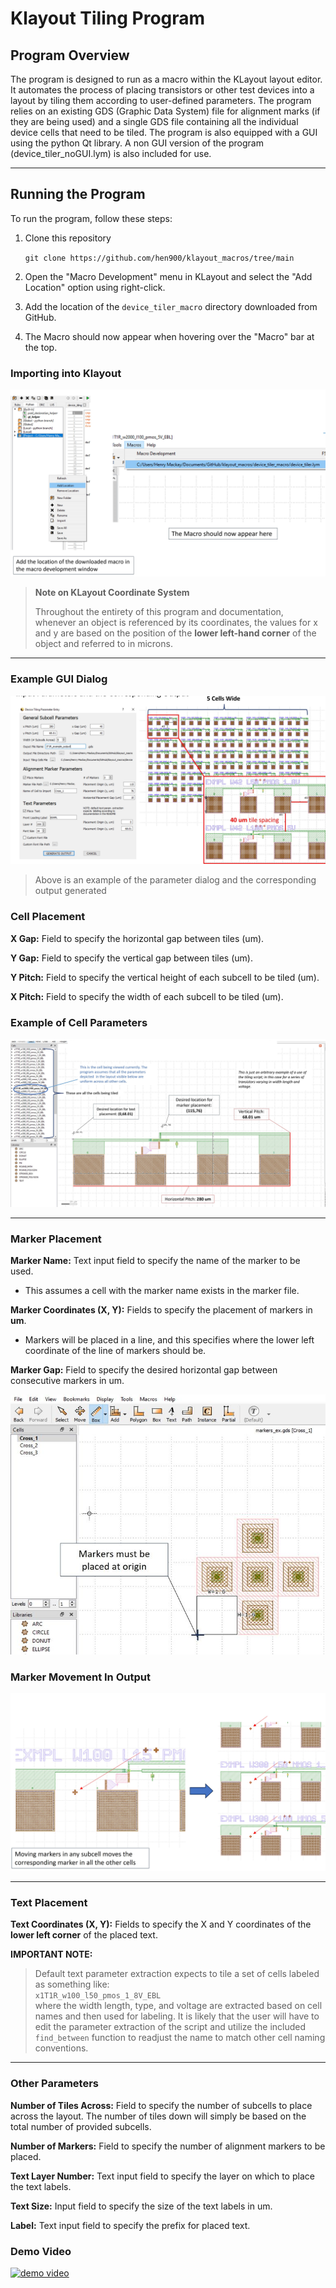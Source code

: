 # Klayout Tiling Program

## Program Overview

The program is designed to run as a macro within the KLayout layout editor. It automates the process of placing transistors or other test devices into a layout by tiling them according to user-defined parameters. The program relies on an existing GDS (Graphic Data System) file for alignment marks (if they are being used) and a single GDS file containing all the individual device cells that need to be tiled. The program is also equipped with a GUI using the python Qt library. A non GUI version of the program (device_tiler_noGUI.lym) is also included for use.

---

## Running the Program
To run the program, follow these steps:

1. Clone this repository <br>

   `git clone https://github.com/hen900/klayout_macros/tree/main`
   
2. Open the "Macro Development" menu in KLayout and select the "Add Location" option using right-click.
   
3. Add the location of the `device_tiler_macro` directory downloaded from GitHub.
  
4. The Macro should now appear when hovering over the "Macro" bar at the top.

### Importing into Klayout
![alt text](https://github.com/hen900/klayout_macros/blob/main/img_docs/importing_macro.jpg?raw=true)


> **Note on KLayout Coordinate System**
> 
> Throughout the entirety of this program and documentation, whenever an object is referenced by its coordinates, the values for x and y are based on the position of the **lower left-hand corner** of the object and referred to in microns.

---
### Example GUI Dialog

![alt text](https://github.com/hen900/klayout_macros/blob/main/img_docs/input_params.jpg?raw=true)
> Above is an example of the parameter dialog and the corresponding output generated

### Cell Placement

**X Gap:** Field to specify the horizontal gap between tiles (um).  

**Y Gap:** Field to specify the vertical gap between tiles (um).  

**Y Pitch:** Field to specify the vertical height of each subcell to be tiled (um).  

**X Pitch:** Field to specify the width of each subcell to be tiled (um).

### Example of Cell Parameters
![alt text](https://github.com/hen900/klayout_macros/blob/main/img_docs/ez_cell_params.jpg?raw=true)

---

### Marker Placement

**Marker Name:** Text input field to specify the name of the marker to be used.
* This assumes a cell with the marker name exists in the marker file.

**Marker Coordinates (X, Y):** Fields to specify the placement of markers in **um**.

* Markers will be placed in a line, and this specifies where the lower left coordinate of the line of markers should be.

**Marker Gap:** Field to specify the desired horizontal gap between consecutive markers in um.

![alt text](https://github.com/hen900/klayout_macros/blob/main/img_docs/marker_placement.jpg?raw=true)

### Marker Movement In Output

![alt text](https://github.com/hen900/klayout_macros/blob/main/img_docs/marker_movement.jpg?raw=true)

---

### Text Placement
**Text Coordinates (X, Y):** Fields to specify the X and Y coordinates of the **lower left corner** of the placed text.

**IMPORTANT NOTE:**
> Default text parameter extraction expects to tile a set of cells labeled as something like:  
> `x1T1R_w100_l50_pmos_1_8V_EBL`  
> where the width length, type, and voltage are extracted based on cell names and then used for labeling. It is likely that the user will have to edit the parameter extraction of the script and utilize the included `find_between` function to readjust the name to match other cell naming conventions.

---

### Other Parameters

**Number of Tiles Across:** Field to specify the number of subcells to place across the layout. The number of tiles down will simply be based on the total number of provided subcells.  

**Number of Markers:** Field to specify the number of alignment markers to be placed.  

**Text Layer Number:** Text input field to specify the layer on which to place the text labels.  

**Text Size:** Input field to specify the size of the text labels in um.  

**Label:** Text input field to specify the prefix for placed text.


### Demo Video
[![demo video](https://img.youtube.com/vi/WLz6nyk1b-c/0.jpg)](https://www.youtube.com/watch?v=WLz6nyk1b-c)

